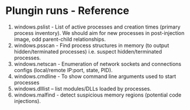 # Plungin runs - Reference
1. windows.pslist - List of active processes and creation times (primary process inventory). We should aim for new processes in post-injection image, odd parent-child relationships.
2. windows.psscan - Find process structures in memory (to output hidden/terminated processes) i.e. suspect hidden/terminated processes.
3. windows.netscan - Enumeration of network sockets and connections configs (local/remote IP:port, state, PID).
4. windows.cmdline - To show command line arguments used to start processes
5. windows.dlllist – list modules/DLLs loaded by processes.
6. windows.malfind - detect suspicious memory regions (potential code injections).